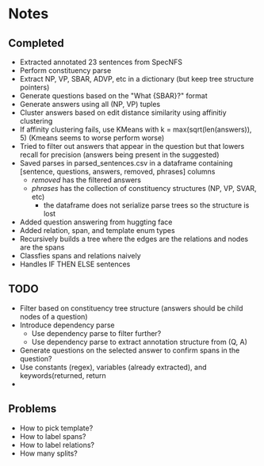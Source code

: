 # Notes


## Completed
* Extracted annotated 23 sentences from SpecNFS 
* Perform constituency parse
* Extract NP, VP, SBAR, ADVP, etc in a dictionary (but keep tree structure pointers)
* Generate questions based on the "What {SBAR}?" format
* Generate answers using all (NP, VP) tuples
* Cluster answers based on edit distance similarity using affinitiy clustering
* If affinity clustering fails, use KMeans with k = max(sqrt(len(answers)), 5) (Kmeans seems to worse perform worse)
* Tried to filter out answers that appear in the question but that lowers recall for precision (answers being present in the suggested)
* Saved parses in parsed_sentences.csv in a dataframe containing [sentence, questions, answers, removed, phrases] columns
  * *removed* has the filtered answers
  * *phrases* has the collection of constituency structures (NP, VP, SVAR, etc)
    * the dataframe does not serialize parse trees so the structure is lost
* Added question answering from huggting face
* Added relation, span, and template enum types
* Recursively builds a tree where the edges are the relations and nodes are the spans
* Classfies spans and relations naively 
* Handles IF THEN ELSE sentences


## TODO
* Filter based on constituency tree structure (answers should be child nodes of a question)
* Introduce dependency parse
  * Use dependency parse to filter further?
  * Use dependency parse to extract annotation structure from (Q, A)
* Generate questions on the selected answer to confirm spans in the question?
* Use constants (regex), variables (already extracted), and keywords(returned, return
* 



## Problems
* How to pick template?
* How to label spans?
* How to label relations?
* How many splits?